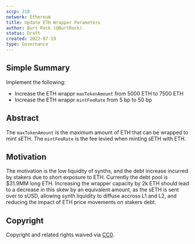 ```yaml
---
sccp: 218
network: Ethereum
title: Update ETH Wrapper Parameters
author: Burt Rock (@BurtRock)
status: Draft
created: 2022-07-19
type: Governance
---
```


## Simple Summary

<!--"If you can't explain it simply, you don't understand it well enough." Provide a simplified and layman-accessible explanation of the SCCP.-->

Implement the following:
- Increase the ETH wrappr `maxTokenAmount` from 5000 ETH to 7500 ETH
- Increase the ETH wrappr `mintFeeRate` from 5 bp to 50 bp

## Abstract

<!--A short (~200 word) description of the variable change proposed.-->

The `maxTokenAmount` is the maximum amount of ETH that can be wrapped to mint sETH.
The `mintFeeRate` is the fee levied when minting sETH with ETH.


## Motivation

<!--The motivation is critical for SCCPs that want to update variables within Synthetix. It should clearly explain why the existing variable is not incentive aligned. SCCP submissions without sufficient motivation may be rejected outright.-->

The motivation is the low liquidity of synths, and the debt increase incurred by stakers due to short exposure to ETH. Currently the debt pool is $31.9MM long ETH. Increasing the wrapper capacity by 2k ETH should lead to a decrease in this skew by an equivalent amount, as the sETH is sent over to sUSD, allowing synth liquidity to diffuse accross L1 and L2, and reducing the impact of ETH price movements on stakers debt.


## Copyright

Copyright and related rights waived via [CC0](https://creativecommons.org/publicdomain/zero/1.0/).
